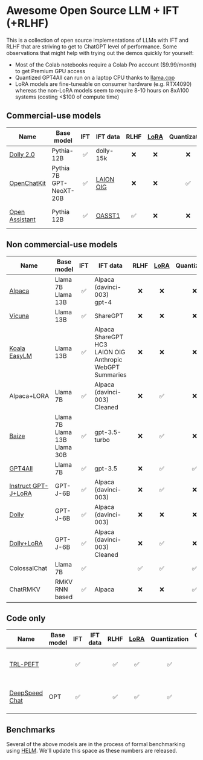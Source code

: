 # Awesome Open Source LLM + IFT (+RLHF)

This is a collection of open source implementations of LLMs with IFT and RLHF that are striving to get to ChatGPT level of performance. Some observations that might help with trying out the demos quickly for yourself:

* Most of the Colab notebooks require a Colab Pro account ($9.99/month) to get Premium GPU access
* Quantized GPT4All can run on a laptop CPU thanks to [llama.cpp](https://github.com/ggerganov/llama.cpp)
* LoRA models are fine-tuneable on consumer hardware (e.g. RTX4090) whereas the non-LoRA models seem to require 8-10 hours on 8xA100 systems (costing \<$100 of compute time)

## Commercial-use models

| Name | Base model | IFT | IFT data | RLHF | [LoRA](https://arxiv.org/abs/2106.09685) | Quantization | Commercial Use|Links|
|------|------------|:--:|----------|:----:|:----:|:-----:|:------:|------|
|[Dolly 2.0](https://www.databricks.com/blog/2023/04/12/dolly-first-open-commercially-viable-instruction-tuned-llm)|Pythia-12B | ✅ | dolly-15k| ❌|❌ |❌ |✅ | [Model](https://huggingface.co/databricks/dolly-v2-12b)<br>[Github](https://github.com/databrickslabs/dolly)|
|[OpenChatKit](https://www.together.xyz/blog/openchatkit-016)|Pythia 7B<br>GPT-NeoXT-20B | ✅  | [LAION OIG](https://huggingface.co/datasets/laion/OIG)| ❌|❌|✅ |✅ | [Spaces](https://huggingface.co/spaces/togethercomputer/OpenChatKit)<br>[Github](https://github.com/togethercomputer/OpenChatKit)|
|[Open Assistant](https://www.ykilcher.com/OA_Paper_2023_04_15.pdf)|Pythia 12B<br> | ✅  | [OASST1](https://huggingface.co/datasets/OpenAssistant/oasst1)|✅ |❌|❌ |✅ | [Demo](https://open-assistant.io/)<br>[Model](https://huggingface.co/OpenAssistant)<br>[Github](https://github.com/LAION-AI/Open-Assistant)|

## Non commercial-use models

| Name | Base model | IFT | IFT data | RLHF | [LoRA](https://arxiv.org/abs/2106.09685) | Quantization | Commercial Use|Links|
|------|------------|:--:|----------|:----:|:----:|:-----:|:------:|------|
|[Alpaca](https://crfm.stanford.edu/2023/03/13/alpaca.html)|Llama 7B<br>Llama 13B| ✅ | Alpaca (davinci-003) <br>gpt-4| ❌|❌ |❌|❌| [Alpaca model](https://huggingface.co/chavinlo/alpaca-native)<br>[GPT-4 model](https://huggingface.co/chavinlo/gpt4-x-alpaca)|
|[Vicuna](https://vicuna.lmsys.org/)|Llama 13B|✅ |ShareGPT|❌|❌ |❌|❌|[Demo](https://chat.lmsys.org/)<br>[Github](https://github.com/lm-sys/FastChat/#vicuna-weights)|
|[Koala<br>EasyLM](https://bair.berkeley.edu/blog/2023/04/03/koala/)|Llama 13B | ✅  |Alpaca<br>ShareGPT<br>HC3<br>LAION OIG<br>Anthropic<br>WebGPT<br>Summaries |❌|❌ |❌|❌|[Demo](https://chat.lmsys.org/?model=koala-13b)<br>[Github](https://github.com/young-geng/EasyLM)|
|Alpaca+LORA|Llama 7B    | ✅  | Alpaca (davinci-003) Cleaned| ❌|✅ |❌|❌| [Spaces](https://huggingface.co/spaces/tloen/alpaca-lora)<br>[Github](https://github.com/tloen/alpaca-lora)|
|[Baize](https://arxiv.org/pdf/2304.01196.pdf)|Llama 7B<br>Llama 13B<br>Llama 30B    | ✅  | gpt-3.5-turbo| ❌|✅ |❌|❌| [Spaces](https://huggingface.co/spaces/project-baize/baize-lora-7B)<br>[Github](https://github.com/project-baize/baize)|
|[GPT4All](https://s3.amazonaws.com/static.nomic.ai/gpt4all/2023_GPT4All_Technical_Report.pdf)|Llama 7B| ✅  | gpt-3.5| ❌|✅|✅|❌|[Github](https://github.com/nomic-ai/gpt4all)|
|[Instruct GPT-J+LoRA](https://twitter.com/aicrumb/status/1638630904569511938)|GPT-J-6B | ✅ |Alpaca (davinci-003)| ❌|✅ |❌|❌| [Colab](https://colab.research.google.com/github/aicrumb/notebook-hosting/blob/main/Instruct_GPT_J_Gradio_Demo.ipynb)<br>[Model](https://huggingface.co/crumb/Instruct-GPT-J)|
|[Dolly](https://www.databricks.com/blog/2023/03/24/hello-dolly-democratizing-magic-chatgpt-open-models.html)|GPT-J-6B | ✅ | Alpaca (davinci-003)| ❌|❌ |❌ |❌ | [Model](https://huggingface.co/databricks/dolly-v1-6b)<br>[Github](https://github.com/databrickslabs/dolly)|
|[Dolly+LoRA](https://twitter.com/Sam_Witteveen/status/1639947728762593280)|GPT-J-6B | ✅ | Alpaca (davinci-003) Cleaned| ❌|✅ |❌ |❌ | [Colab](https://colab.research.google.com/drive/1O1JjyGaC300BgSJoUbru6LuWAzRzEqCz?usp=sharing)|
|ColossalChat|Llama 7B | ✅  | | ✅|✅  |✅  |❌ | [Demo](https://chat.colossalai.org/)<br>[Github](https://github.com/hpcaitech/ColossalAI/tree/main/applications/Chat)|
|ChatRMKV|RMKV<br>RNN based   | ✅ | Alpaca| ❌|❌ |✅  |❌|[Spaces](https://huggingface.co/spaces/BlinkDL/ChatRWKV-gradio)<br>[Github](https://github.com/BlinkDL/ChatRWKV)|


## Code only

| Name | Base model | IFT | IFT data | RLHF | [LoRA](https://arxiv.org/abs/2106.09685) | Quantization | Commercial Use|Links|
|------|------------|:--:|----------|:----:|:----:|:-----:|:------:|------|
|[TRL-PEFT](https://huggingface.co/blog/trl-peft)|   | ✅  | | ✅|✅ |✅  ||code only, no model |
|[DeepSpeed Chat](https://github.com/microsoft/DeepSpeed/tree/master/blogs/deepspeed-chat)|OPT  | ✅  | | ✅|✅ |✅  ||code only, no model |


## Benchmarks

Several of the above models are in the process of formal benchmarking using [HELM](https://crfm.stanford.edu/helm/latest/). We'll update this space as these numbers are released.